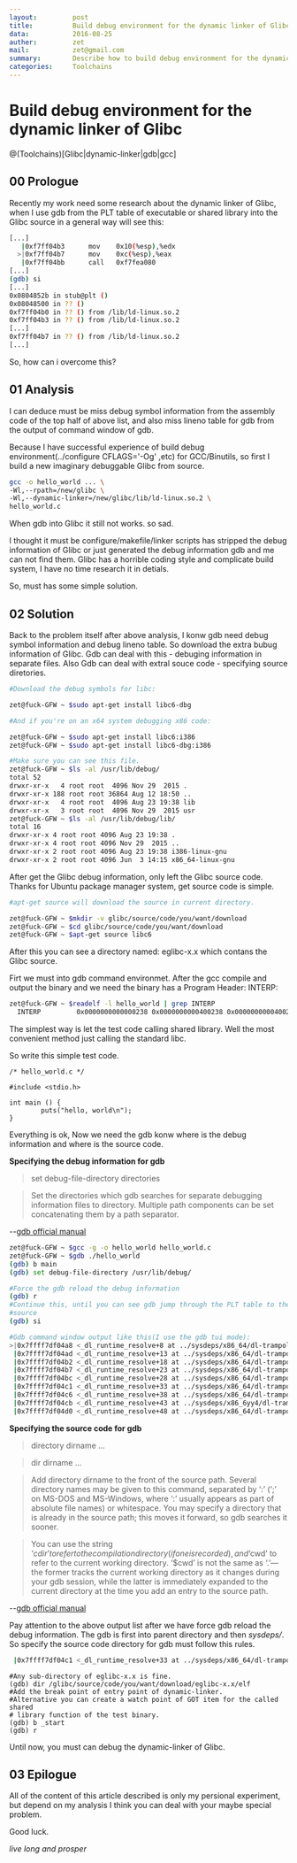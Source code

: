 ```yaml
---
layout:         post
title:          Build debug environment for the dynamic linker of Glibc
data:           2016-08-25
auther:         zet
mail:           zet@gmail.com
summary:        Describe how to build debug environment for the dynamic linker of Glibc and some analysis detials
categories:     Toolchains
---
```


# Build debug environment for the dynamic linker of Glibc
@(Toolchains)[Glibc|dynamic-linker|gdb|gcc]

## 00 Prologue

Recently my work need some research about the dynamic linker of Glibc, when I
use gdb from the PLT table of executable or shared library into the Glibc source
in a general way will see this:

```bash
[...]
   |0xf7ff04b3      mov    0x10(%esp),%edx                                                                                                         |
  >|0xf7ff04b7      mov    0xc(%esp),%eax                                                                                                          |
   |0xf7ff04bb      call   0xf7fea080     
[...] 
(gdb) si
[...]
0x0804852b in stub@plt ()
0x08048500 in ?? ()
0xf7ff04b0 in ?? () from /lib/ld-linux.so.2
0xf7ff04b3 in ?? () from /lib/ld-linux.so.2
[...]
0xf7ff04b7 in ?? () from /lib/ld-linux.so.2
[...]

```
So, how can i overcome this?

## 01 Analysis

I can deduce must be miss debug symbol information from the assembly code of the
top half of above list, and also miss lineno table for gdb from the output of 
command window of gdb.

Because I have successful experience of build debug environment(../configure 
CFLAGS='-Og' ,etc) for GCC/Binutils, so first I build a new imaginary debuggable
Glibc from source.

```bash
gcc -o hello_world ... \
-Wl,--rpath=/new/glibc \
-Wl,--dynamic-linker=/new/glibc/lib/ld-linux.so.2 \
hello_world.c

```
When gdb into Glibc it still not works. so sad.

I thought it must be configure/makefile/linker scripts has stripped the debug 
information of Glibc or just generated the debug information gdb and me can not
find them. Glibc has a horrible coding style and complicate build system, I have
no time research it in detials.

So, must has some simple solution.

## 02 Solution

Back to the problem itself after above analysis, I konw gdb need debug symbol
information and debug lineno table. So download the extra bubug information of
Glibc. Gdb can deal with this - debuging information in separate files. Also Gdb
can deal with extral souce code - specifying source diretories.

```bash
#Download the debug symbols for libc:

zet@fuck-GFW ~ $sudo apt-get install libc6-dbg

#And if you're on an x64 system debugging x86 code:

zet@fuck-GFW ~ $sudo apt-get install libc6:i386
zet@fuck-GFW ~ $sudo apt-get install libc6-dbg:i386

#Make sure you can see this file.
zet@fuck-GFW ~ $ls -al /usr/lib/debug/
total 52
drwxr-xr-x   4 root root  4096 Nov 29  2015 .
drwxr-xr-x 188 root root 36864 Aug 12 18:50 ..
drwxr-xr-x   4 root root  4096 Aug 23 19:38 lib
drwxr-xr-x   3 root root  4096 Nov 29  2015 usr
zet@fuck-GFW ~ $ls -al /usr/lib/debug/lib/
total 16
drwxr-xr-x 4 root root 4096 Aug 23 19:38 .
drwxr-xr-x 4 root root 4096 Nov 29  2015 ..
drwxr-xr-x 2 root root 4096 Aug 23 19:38 i386-linux-gnu
drwxr-xr-x 2 root root 4096 Jun  3 14:15 x86_64-linux-gnu

```

After get the Glibc debug information, only left the Glibc source code. Thanks
for Ubuntu package manager system, get source code is simple.

```bash
#apt-get source will download the source in current directory.

zet@fuck-GFW ~ $mkdir -v glibc/source/code/you/want/download
zet@fuck-GFW ~ $cd glibc/source/code/you/want/download
zet@fuck-GFW ~ $apt-get source libc6

```

After this you can see a directory named: eglibc-x.x which contans the Glibc
source.

Firt we must into gdb command environmet. After the gcc compile and output the 
binary and we need the binary has a Program Header: INTERP:

```bash
zet@fuck-GFW ~ $readelf -l hello_world | grep INTERP
  INTERP         0x0000000000000238 0x0000000000400238 0x0000000000400238

```
The simplest way is let the test code calling shared library. Well the most 
convenient method just calling the standard libc. 

So write this simple test code.

```vim
/* hello_world.c */

#include <stdio.h>

int main () {
        puts("hello, world\n");
}

```

Everything is ok, Now we need the gdb konw where is the debug information and
where is the source code.

**Specifying the debug information for gdb**

>set debug-file-directory directories

>Set the directories which gdb searches for separate debugging information files
to directory. Multiple path components can be set concatenating them by a path 
separator.
>
--[gdb official manual](https://sourceware.org/gdb/onlinedocs/gdb/Separate-Debug-Files.html#index-set-debug_002dfile_002ddirectory-1237)

```bash
zet@fuck-GFW ~ $gcc -g -o hello_world hello_world.c
zet@fuck-GFW ~ $gdb ./hello_world
(gdb) b main
(gdb) set debug-file-directory /usr/lib/debug/

#Force the gdb reload the debug information
(gdb) r
#Continue this, until you can see gdb jump through the PLT table to the Glibc 
#source
(gdb) si

#Gdb command window output like this(I use the gdb tui mode):
>|0x7ffff7df04a8 <_dl_runtime_resolve+8 at ../sysdeps/x86_64/dl-trampoline.S:37>  mov    %rcx,0x8(%rsp)                                            |
 |0x7ffff7df04ad <_dl_runtime_resolve+13 at ../sysdeps/x86_64/dl-trampoline.S:38> mov    %rdx,0x10(%rsp)                                           |
 |0x7ffff7df04b2 <_dl_runtime_resolve+18 at ../sysdeps/x86_64/dl-trampoline.S:39> mov    %rsi,0x18(%rsp)                                           |
 |0x7ffff7df04b7 <_dl_runtime_resolve+23 at ../sysdeps/x86_64/dl-trampoline.S:40> mov    %rdi,0x20(%rsp)                                           |
 |0x7ffff7df04bc <_dl_runtime_resolve+28 at ../sysdeps/x86_64/dl-trampoline.S:41> mov    %r8,0x28(%rsp)                                            |
 |0x7ffff7df04c1 <_dl_runtime_resolve+33 at ../sysdeps/x86_64/dl-trampoline.S:42> mov    %r9,0x30(%rsp)                                            |
 |0x7ffff7df04c6 <_dl_runtime_resolve+38 at ../sysdeps/x86_64/dl-trampoline.S:43> mov    0x40(%rsp),%rsi                                           |
 |0x7ffff7df04cb <_dl_runtime_resolve+43 at ../sysdeps/x86_6yy4/dl-trampoline.S:44> mov    0x38(%rsp),%rdi                                         |
 |0x7ffff7df04d0 <_dl_runtime_resolve+48 at ../sysdeps/x86_64/dl-trampoline.S:45> callq  0x7ffff7de9430 <_dl_fixup at ../elf/dl-runtime.c:66>      |

```

**Specifying the source code for gdb**

>directory dirname ...

>dir dirname ...

>Add directory dirname to the front of the source path. Several directory names
may be given to this command, separated by ‘:’ (‘;’ on MS-DOS and MS-Windows, 
where ‘:’ usually appears as part of absolute file names) or whitespace. You may
specify a directory that is already in the source path; this moves it forward,
so gdb searches it sooner.

>You can use the string ‘$cdir’ to refer to the compilation directory (if one is
recorded), and ‘$cwd’ to refer to the current working directory. ‘$cwd’ is not 
the same as ‘.’—the former tracks the current working directory as it changes 
during your gdb session, while the latter is immediately expanded to the current
directory at the time you add an entry to the source path.  
>
--[gdb official manual](https://sourceware.org/gdb/onlinedocs/gdb/Source-Path.html#index-dir-550)

Pay attention to the above output list after we have force gdb reload the debug
information. The gdb is first into parent directory and then *sysdeps/*. So
specify the source code directory for gdb must follow this rules.

```bash
 |0x7ffff7df04c1 <_dl_runtime_resolve+33 at ../sysdeps/x86_64/dl-trampoline.S:42> mov    %r9,0x30(%rsp)                                                      |

```

```gdb
#Any sub-directory of eglibc-x.x is fine.
(gdb) dir /glibc/source/code/you/want/download/eglibc-x.x/elf
#Add the break point of entry point of dynamic-linker.
#Alternative you can create a watch point of GOT item for the called shared
# library function of the test binary.
(gdb) b _start
(gdb) r

```
Until now, you must can debug the dynamic-linker of Glibc.

## 03 Epilogue

All of the content of this article described is only my persional experiment, 
but depend on my analysis I think you can deal with your maybe special problem.

Good luck.

*live long and prosper*

